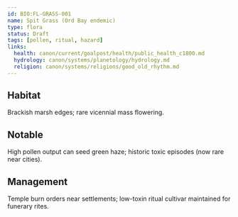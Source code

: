 ```yaml
---
id: BIO:FL-GRASS-001
name: Spit Grass (Ord Bay endemic)
type: flora
status: Draft
tags: [pollen, ritual, hazard]
links:
  health: canon/current/goalpost/health/public_health_c1800.md
  hydrology: canon/systems/planetology/hydrology.md
  religion: canon/systems/religions/good_old_rhythm.md
---
```


## Habitat
Brackish marsh edges; rare vicennial mass flowering.

## Notable
High pollen output can seed green haze; historic toxic episodes (now rare near cities).

## Management
Temple burn orders near settlements; low-toxin ritual cultivar maintained for funerary rites.

